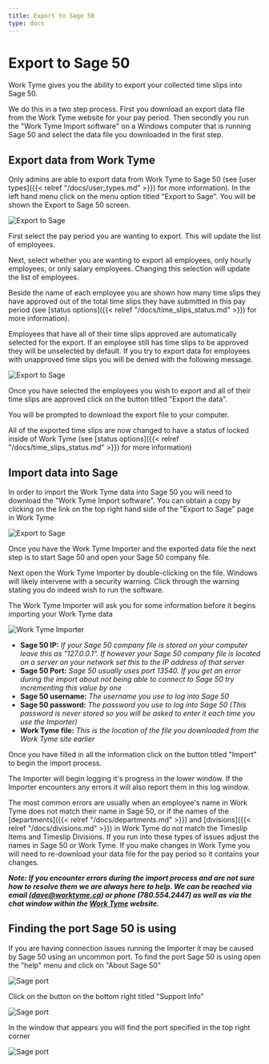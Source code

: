 ```yaml
---
title: Export to Sage 50
type: docs
---
```


# Export to Sage 50

Work Tyme gives you the ability to export your collected time slips into Sage 50.

We do this in a two step process. First you download an export data file from the Work Tyme website for your pay period. Then secondly you run the "Work Tyme Import software" on a Windows computer that is running Sage 50 and select the data file you downloaded in the first step.

## Export data from Work Tyme

Only admins are able to export data from Work Tyme to Sage 50 (see [user types]({{< relref "/docs/user_types.md" >}}) for more information). In the left hand menu click on the menu option titled "Export to Sage". You will be shown the Export to Sage 50 screen.

![Export to Sage](/docs/img/export_to_sage_page.png)

First select the pay period you are wanting to export. This will update the list of employees.

Next, select whether you are wanting to export all employees, only hourly employees, or only salary employees. Changing this selection will update the list of employees.

Beside the name of each employee you are shown how many time slips they have approved out of the total time slips they have submitted in this pay period (see [status options]({{< relref "/docs/time_slips_status.md" >}}) for more information).

Employees that have all of their time slips approved are automatically selected for the export. If an employee still has time slips to be approved they will be unselected by default. If you try to export data for employees with unapproved time slips you will be denied with the following message.

![Export to Sage](/docs/img/export_to_sage_page_denied.png)

Once you have selected the employees you wish to export and all of their time slips are approved click on the button titled "Export the data".

You will be prompted to download the export file to your computer.

All of the exported time slips are now changed to have a status of locked inside of Work Tyme (see [status options]({{< relref "/docs/time_slips_status.md" >}}) for more information)

## Import data into Sage

In order to import the Work Tyme data into Sage 50 you will need to download the "Work Tyme Import software". You can obtain a copy by clicking on the link on the top right hand side of the "Export to Sage" page in Work Tyme

![Export to Sage](/docs/img/export_to_sage_page_download.png)

Once you have the Work Tyme Importer and the exported data file the next step is to start Sage 50 and open your Sage 50 company file.


Next open the Work Tyme Importer by double-clicking on the file. Windows will likely intervene with a security warning. Click through the warning stating you do indeed wish to run the software.

The Work Tyme Importer will ask you for some information before it begins importing your Work Tyme data

![Work Tyme Importer](/docs/img/importer.png)

* **Sage 50 IP:** _If your Sage 50 company file is stored on your computer leave this as "127.0.0.1". If however your Sage 50 company file is located on a server on your network set this to the IP address of that server_
* **Sage 50 Port:** _Sage 50 usually uses port 13540. If you get an error during the import about not being able to connect to Sage 50 try incrementing this value by one_
* **Sage 50 username:** _The username you use to log into Sage 50_
* **Sage 50 password:** _The password you use to log into Sage 50 (This password is never stored so you will be asked to enter it each time you use the Importer)_
* **Work Tyme file:** _This is the location of the file you downloaded from the Work Tyme site earlier_

Once you have filled in all the information click on the button titled "Import" to begin the import process.

The Importer will begin logging it's progress in the lower window. If the Importer encounters any errors it will also report them in this log window.

The most common errors are usually when an employee's name in Work Tyme does not match their name in Sage 50, or if the names of the [departments]({{< relref "/docs/departments.md" >}}) and [divisions]({{< relref "/docs/divisions.md" >}}) in Work Tyme do not match the Timeslip Items and Timeslip Divisions. If you run into these types of issues adjust the names in Sage 50 or Work Tyme. If you make changes in Work Tyme you will need to re-download your data file for the pay period so it contains your changes.

**_Note: If you encounter errors during the import process and are not sure how to resolve them we are always here to help. We can be reached via email (dave@worktyme.ca) or phone (780.554.2447) as well as via the chat window within the_ <a href="https://worktyme.ca" target_blank>_Work Tyme_</a> _website._**


## Finding the port Sage 50 is using

If you are having connection issues running the Importer it may be caused by Sage 50 using an uncommon port. To find the port Sage 50 is using open the "help" menu and click on "About Sage 50"

![Sage port](/docs/img/sage_port_1.png)

Click on the button on the bottom right titled "Support Info"

![Sage port](/docs/img/sage_port_2.png)

In the window that appears you will find the port specified in the top right corner

![Sage port](/docs/img/sage_port_3.png)